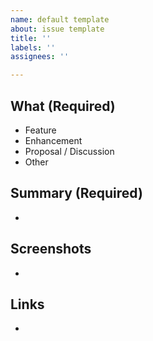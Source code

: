 ```yaml
---
name: default template
about: issue template
title: ''
labels: ''
assignees: ''

---
```


## What (Required)

- Feature
- Enhancement
- Proposal / Discussion
- Other

## Summary (Required)

-

## Screenshots

-

## Links

-
